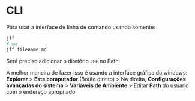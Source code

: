 # CLI

Para usar a interface de linha de comando usando somente:

```bash
jff
# ou
jff filename.md
```

Será preciso adicionar o diretório `JFF` no Path.

A melhor maneira de fazer isso é usando a interface gráfica do windows: **Explorer** > **Este computador** (Botão direito) > Na direita, **Configurações avançadas do sistema** > **Variáveis de Ambiente** > Editar **Path** do usuário com o endereço apropriado